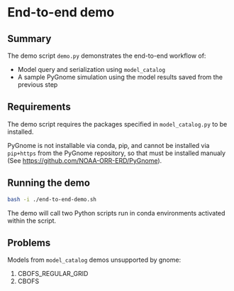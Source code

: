 # End-to-end demo

## Summary

The demo script `demo.py` demonstrates the end-to-end workflow of:

- Model query and serialization using `model_catalog`
- A sample PyGnome simulation using the model results saved from the previous step

## Requirements

The demo script requires the packages specified in `model_catalog.py` to be installed.

PyGnome is not installable via conda, pip, and cannot be installed via `pip+https` from the PyGnome repository,
so that must be installed manualy (See https://github.com/NOAA-ORR-ERD/PyGnome).

## Running the demo

```bash
bash -i ./end-to-end-demo.sh
```

The demo will call two Python scripts run in conda environments activated within the script.


## Problems

Models from `model_catalog` demos unsupported by gnome:
1. CBOFS_REGULAR_GRID
2. CBOFS
